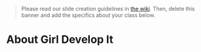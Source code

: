 > Please read our slide creation guidelines in [the wiki](https://github.com/girldevelopit/gdi-slides-template/wiki). Then, delete this banner and add the specifics about your class below.

# About Girl Develop It



